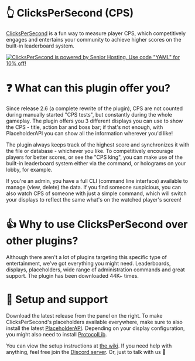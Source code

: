 # 👆 ClicksPerSecond (CPS)

[ClicksPerSecond](https://www.spigotmc.org/resources/57214/) is a fun way to measure player CPS, which competitively
engages and entertains your community to achieve higher scores on the built-in leaderboard system.

[![ClicksPerSecond is powered by Senior Hosting. Use code "YAML" for 10% off!](https://cdn.discordapp.com/attachments/927561782279675977/945372852314595418/Group_129.png)](https://senior-host.com/)

# ❓ What can this plugin offer you?

Since release 2.6 (a complete rewrite of the plugin), CPS are not counted during manually started "CPS tests", but
constantly during the whole gameplay. The plugin offers you 3 different displays you can use to show the CPS - title,
action bar and boss bar; if that's not enough, with PlaceholderAPI you can show all the information wherever you'd like!

The plugin always keeps track of the highest score and synchronizes it with the file or database - whichever you like.
To competitively encourage players for better scores, or see the "CPS king", you can make use of the built-in
leaderboard system either via the command, or holograms on your lobby, for example.

If you're an admin, you have a full CLI (command line interface) available to manage (view, delete) the data. If you
find someone suspicious, you can also watch CPS of someone with just a simple command, which will switch your displays
to reflect the same what's on the watched player's screen!

# 👍 Why to use ClicksPerSecond over other plugins?

Although there aren't a lot of plugins targeting this specific type of entertainment, we've got everything you might
need. Leaderboards, displays, placeholders, wide range of administration commands and great support. The plugin has been
downloaded 44K+ times.

# 🔧 Setup and support

Download the latest release from the panel on the right. To make ClicksPerSecond's placeholders available everywhere,
make sure to also install the latest [PlaceholderAPI](https://www.spigotmc.org/resources/6245/). Depending on your
display configuration, you might also need to install [ProtocolLib](https://www.spigotmc.org/resources/1997/).

You can view the setup instructions at [the wiki](https://dejvokep.gitbook.io/clickspersecond/). If you need help with
anything, feel free join the [Discord server](https://discord.gg/BbhADEy). Or, just to talk with us 👋